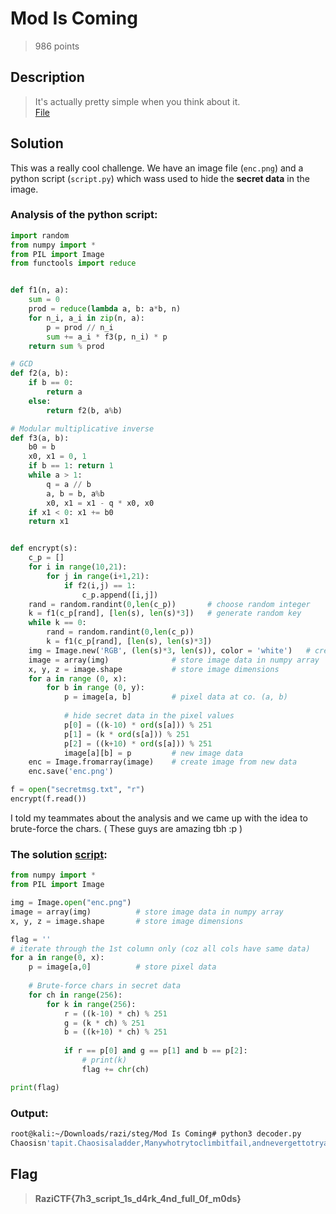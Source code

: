 # Mod Is Coming
> 986 points

## Description
> It's actually pretty simple when you think about it. <br>
> [File](Mod_Is_Coming.zip)

## Solution
This was a really cool challenge. We have an image file (`enc.png`) and a python script (`script.py`) which wass used to hide the **secret data** in the image.

### Analysis of the python script:

```py
import random
from numpy import *
from PIL import Image
from functools import reduce


def f1(n, a):
    sum = 0
    prod = reduce(lambda a, b: a*b, n)
    for n_i, a_i in zip(n, a):
        p = prod // n_i
        sum += a_i * f3(p, n_i) * p
    return sum % prod

# GCD
def f2(a, b): 
    if b == 0: 
        return a 
    else: 
        return f2(b, a%b) 

# Modular multiplicative inverse
def f3(a, b):
    b0 = b
    x0, x1 = 0, 1
    if b == 1: return 1
    while a > 1:
        q = a // b
        a, b = b, a%b
        x0, x1 = x1 - q * x0, x0
    if x1 < 0: x1 += b0
    return x1


def encrypt(s):
    c_p = []
    for i in range(10,21):
        for j in range(i+1,21):
            if f2(i,j) == 1:
                c_p.append([i,j])
    rand = random.randint(0,len(c_p))       # choose random integer
    k = f1(c_p[rand], [len(s), len(s)*3])   # generate random key
    while k == 0:
        rand = random.randint(0,len(c_p))
        k = f1(c_p[rand], [len(s), len(s)*3])
    img = Image.new('RGB', (len(s)*3, len(s)), color = 'white')   # create new image
    image = array(img)              # store image data in numpy array
    x, y, z = image.shape           # store image dimensions
    for a in range (0, x):
        for b in range (0, y):
            p = image[a, b]         # pixel data at co. (a, b)
            
            # hide secret data in the pixel values
            p[0] = ((k-10) * ord(s[a])) % 251      
            p[1] = (k * ord(s[a])) % 251           
            p[2] = ((k+10) * ord(s[a])) % 251      
            image[a][b] = p         # new image data
    enc = Image.fromarray(image)    # create image from new data
    enc.save('enc.png')

f = open("secretmsg.txt", "r")
encrypt(f.read())
```

I told my teammates about the analysis and we came up with the idea to brute-force the chars. ( These guys are amazing tbh :p )

### The solution [script](decoder.py):
```py
from numpy import *
from PIL import Image

img = Image.open("enc.png")
image = array(img)			# store image data in numpy array
x, y, z = image.shape		# store image dimensions

flag = ''
# iterate through the 1st column only (coz all cols have same data)
for a in range(0, x):
	p = image[a,0]			# store pixel data
	
	# Brute-force chars in secret data
	for ch in range(256):	
		for k in range(256):
			r = ((k-10) * ch) % 251
			g = (k * ch) % 251
			b = ((k+10) * ch) % 251
			
			if r == p[0] and g == p[1] and b == p[2]:
				# print(k)
				flag += chr(ch)

print(flag)
```
### Output:
```sh
root@kali:~/Downloads/razi/steg/Mod Is Coming# python3 decoder.py 
Chaosisn'tapit.Chaosisaladder,Manywhotrytoclimbitfail,andnevergettotryagain,thefallbreaksthem.Andsomearegivenachancetoclimb,buttheyrefuse.Theyclingtotherealm,orthegods,orlove...illusions.Onlytheladderisreal,theclimbisallthereis.RaziCTF{7h3_script_1s_d4rk_4nd_full_0f_m0ds}
```

## Flag
> **RaziCTF{7h3_script_1s_d4rk_4nd_full_0f_m0ds}**

